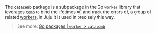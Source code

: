 The **`catacomb`** package is a subpackage in the Go `worker` library that leverages [`tomb`](/t/11681) to bind the
lifetimes of, and track the errors of, a group of related [workers](/t/6561). In Juju it is used in precisely this way.


> See more: [Go packages | `worker` > `catacomb`](https://pkg.go.dev/github.com/juju/worker/v3@v3.3.0/catacomb)